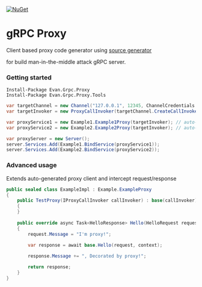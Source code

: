 [![NuGet](https://img.shields.io/nuget/v/Evan.Grpc.Proxy.Tools)](https://www.nuget.org/packages/Evan.Grpc.Proxy.Tools)

# gRPC Proxy
Client based proxy code generator using [source generator](https://docs.microsoft.com/dotnet/csharp/roslyn-sdk/source-generators-overview)

for build man-in-the-middle attack gRPC server.

### Getting started
```
Install-Package Evan.Grpc.Proxy
Install-Package Evan.Grpc.Proxy.Tools
```

```csharp
var targetChannel = new Channel("127.0.0.1", 12345, ChannelCredentials.Insecure);
var targetInvoker = new ProxyCallInvoker(targetChannel.CreateCallInvoker());

var proxyService1 = new Example1.Example1Proxy(targetInvoker); // auto-generated proxy client
var proxyService2 = new Example2.Example2Proxy(targetInvoker); // auto-generated proxy client

var proxyServer = new Server();
server.Services.Add(Example1.BindService(proxyService1));
server.Services.Add(Example2.BindService(proxyService2));
```

### Advanced usage
Extends auto-generated proxy client and intercept request/response
```csharp
public sealed class ExampleImpl : Example.ExampleProxy
{
    public TestProxy(IProxyCallInvoker callInvoker) : base(callInvoker)
    {
    }
    
    public override async Task<HelloResponse> Hello(HelloRequest request, ServerCallContext context)
    {
        request.Message = "I'm proxy!";

        var response = await base.Hello(request, context);
        
        response.Message += ", Decorated by proxy!";

        return response;
    }
}
```
